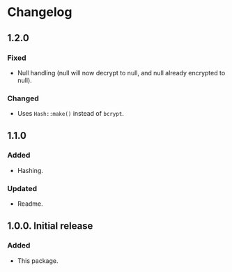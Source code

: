 # Changelog

## 1.2.0

### Fixed
- Null handling (null will now decrypt to null, and null already encrypted to null).

### Changed
- Uses `Hash::make()` instead of `bcrypt`.

## 1.1.0

### Added
- Hashing.

### Updated
- Readme.

## 1.0.0. Initial release

### Added
- This package.
